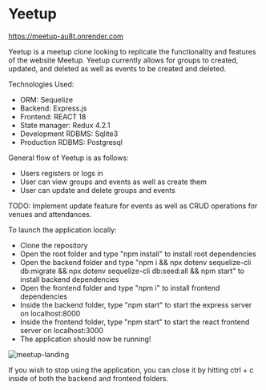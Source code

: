 # Yeetup

https://meetup-au8t.onrender.com

Yeetup is a meetup clone looking to replicate the functionality and features of the website Meetup. Yeetup currently allows for groups to created, updated, and deleted as well as events to be created and deleted.

Technologies Used:
 * ORM: Sequelize
 * Backend: Express.js
 * Frontend: REACT 18
 * State manager: Redux 4.2.1
 * Development RDBMS: Sqlite3
 * Production RDBMS: Postgresql
 
General flow of Yeetup is as follows:
 * Users registers or logs in
 * User can view groups and events as well as create them
 * User can update and delete groups and events
 
 TODO: Implement update feature for events as well as CRUD operations for venues and attendances.

To launch the application locally:
* Clone the repository
* Open the root folder and type "npm install" to install root dependencies
* Open the backend folder and type "npm i && npx dotenv sequelize-cli db:migrate && npx dotenv sequelize-cli db:seed:all && npm start" to install backend dependencies
* Open the frontend folder and type "npm i" to install frontend dependencies
* Inside the backend folder, type "npm start" to start the express server on localhost:8000
* Inside the frontend folder, type "npm start" to start the react frontend server on localhost:3000
* The application should now be running!

![meetup-landing](https://user-images.githubusercontent.com/108553712/226253222-ada3c36f-ed14-437c-a24e-15c428a52361.PNG)


If you wish to stop using the application, you can close it by hitting ctrl + c inside of both the backend and frontend folders.
